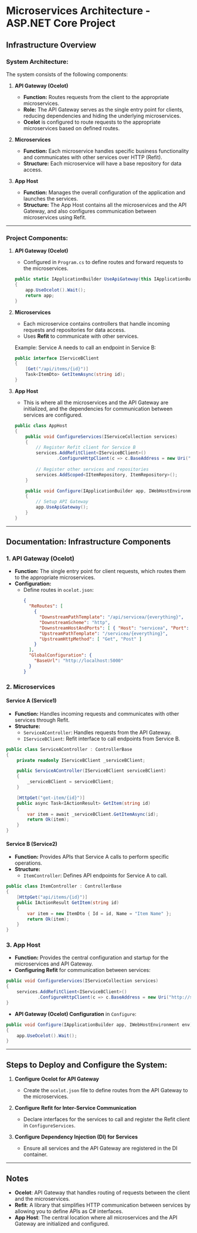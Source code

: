 
# Microservices Architecture - ASP.NET Core Project

## Infrastructure Overview

### System Architecture:
The system consists of the following components:

1. **API Gateway (Ocelot)**
   - **Function:** Routes requests from the client to the appropriate microservices.
   - **Role:** The API Gateway serves as the single entry point for clients, reducing dependencies and hiding the underlying microservices.
   - **Ocelot** is configured to route requests to the appropriate microservices based on defined routes.

2. **Microservices**
   - **Function:** Each microservice handles specific business functionality and communicates with other services over HTTP (Refit).
   - **Structure:** Each microservice will have a base repository for data access.

3. **App Host**
   - **Function:** Manages the overall configuration of the application and launches the services.
   - **Structure:** The App Host contains all the microservices and the API Gateway, and also configures communication between microservices using Refit.

---

### Project Components:

1. **API Gateway (Ocelot)**
   - Configured in `Program.cs` to define routes and forward requests to the microservices.
   
   ```csharp
   public static IApplicationBuilder UseApiGateway(this IApplicationBuilder app)
   {
       app.UseOcelot().Wait();
       return app;
   }
   ```

2. **Microservices**
   - Each microservice contains controllers that handle incoming requests and repositories for data access.
   - Uses **Refit** to communicate with other services.
   
   Example: Service A needs to call an endpoint in Service B:
   ```csharp
   public interface IServiceBClient
   {
       [Get("/api/items/{id}")]
       Task<ItemDto> GetItemAsync(string id);
   }
   ```

3. **App Host**
   - This is where all the microservices and the API Gateway are initialized, and the dependencies for communication between services are configured.
   
   ```csharp
   public class AppHost
   {
       public void ConfigureServices(IServiceCollection services)
       {
           // Register Refit client for Service B
           services.AddRefitClient<IServiceBClient>()
                   .ConfigureHttpClient(c => c.BaseAddress = new Uri("http://serviceb"));
           
           // Register other services and repositories
           services.AddScoped<IItemRepository, ItemRepository>();
       }

       public void Configure(IApplicationBuilder app, IWebHostEnvironment env)
       {
           // Setup API Gateway
           app.UseApiGateway();
       }
   }
   ```

---

## Documentation: Infrastructure Components

### 1. **API Gateway (Ocelot)**

- **Function:** The single entry point for client requests, which routes them to the appropriate microservices.
- **Configuration:**
   - Define routes in `ocelot.json`:
     ```json
     {
       "ReRoutes": [
         {
           "DownstreamPathTemplate": "/api/servicea/{everything}",
           "DownstreamScheme": "http",
           "DownstreamHostAndPorts": [ { "Host": "servicea", "Port": 5001 } ],
           "UpstreamPathTemplate": "/servicea/{everything}",
           "UpstreamHttpMethod": [ "Get", "Post" ]
         }
       ],
       "GlobalConfiguration": {
         "BaseUrl": "http://localhost:5000"
       }
     }
     ```

### 2. **Microservices**

#### **Service A (Service1)**
- **Function:** Handles incoming requests and communicates with other services through Refit.
- **Structure:**
  - `ServiceAController`: Handles requests from the API Gateway.
  - `IServiceBClient`: Refit interface to call endpoints from Service B.

```csharp
public class ServiceAController : ControllerBase
{
    private readonly IServiceBClient _serviceBClient;

    public ServiceAController(IServiceBClient serviceBClient)
    {
        _serviceBClient = serviceBClient;
    }

    [HttpGet("get-item/{id}")]
    public async Task<IActionResult> GetItem(string id)
    {
        var item = await _serviceBClient.GetItemAsync(id);
        return Ok(item);
    }
}
```

#### **Service B (Service2)**
- **Function:** Provides APIs that Service A calls to perform specific operations.
- **Structure:**
  - `ItemController`: Defines API endpoints for Service A to call.
  
```csharp
public class ItemController : ControllerBase
{
    [HttpGet("api/items/{id}")]
    public IActionResult GetItem(string id)
    {
        var item = new ItemDto { Id = id, Name = "Item Name" };
        return Ok(item);
    }
}
```

### 3. **App Host**

- **Function:** Provides the central configuration and startup for the microservices and API Gateway.
- **Configuring Refit** for communication between services:
  
```csharp
public void ConfigureServices(IServiceCollection services)
{
    services.AddRefitClient<IServiceBClient>()
            .ConfigureHttpClient(c => c.BaseAddress = new Uri("http://serviceb"));
}
```

- **API Gateway (Ocelot) Configuration** in `Configure`:
  
```csharp
public void Configure(IApplicationBuilder app, IWebHostEnvironment env)
{
    app.UseOcelot().Wait();
}
```

---

## Steps to Deploy and Configure the System:

1. **Configure Ocelot for API Gateway**
   - Create the `ocelot.json` file to define routes from the API Gateway to the microservices.
   
2. **Configure Refit for Inter-Service Communication**
   - Declare interfaces for the services to call and register the Refit client in `ConfigureServices`.

3. **Configure Dependency Injection (DI) for Services**
   - Ensure all services and the API Gateway are registered in the DI container.

---

## Notes

- **Ocelot**: API Gateway that handles routing of requests between the client and the microservices.
- **Refit**: A library that simplifies HTTP communication between services by allowing you to define APIs as C# interfaces.
- **App Host**: The central location where all microservices and the API Gateway are initialized and configured.

